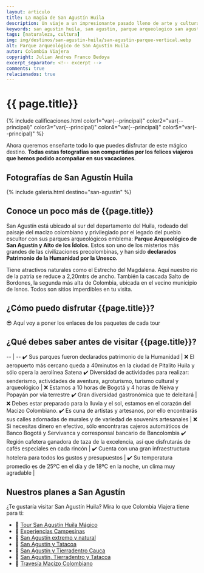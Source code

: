 ```yaml
---
layout: articulo
title: La magia de San Agustín Huila
description: Un viaje a un impresionante pasado lleno de arte y cultura en las montañas del Huila
keywords: san agustin huila, san agustin, parque arqueologico san agustin, sanagustin
tags: [naturaleza, cultura]
img: img/destinos/san-agustin-huila/san-agustin-parque-vertical.webp
alt: Parque arqueológico de San Agustín Huila
autor: Colombia Viajera
copyright: Julian Andres Franco Bedoya
excerpt_separator: <!-- excerpt -->
comments: true
relacionados: true
---
```

# {{ page.title}}

<!-- Calificación de las estrellas. Cada color es una estrella -->
{% include calificaciones.html color1="var(--principal)" color2="var(--principal)" color3="var(--principal)" color4="var(--principal)" color5="var(--principal)" %}

<!-- Párrafo de introducción -->
Ahora queremos enseñarte todo lo que puedes disfrutar de este mágico destino. **Todas estas fotografías son compartidas por los felices viajeros que hemos podido acompañar en sus vacaciones**.
<!-- excerpt -->

## Fotografías de San Agustín Huila

<!-- Esta sección toma las fotos de los nombres que aparecen en el archivo san-agustin.yml. Si deseas cambiar fotos, solamente cambias la ruta en ese archivo con el nombre de la nueva foto. Recuerda adaptar los tamaños igual al resto de las imágenes -->
{% include galeria.html destino="san-agustin" %}

## Conoce un poco más de {{page.title}}

San Agustín está ubicado al sur del departamento del Huila, rodeado del paisaje del macizo colombiano y privilegiado por el legado del pueblo escultor con sus parques arqueológicos emblema: **Parque Arqueológico de San Agustín y Alto de los Ídolos**. Estos son uno de los misterios más grandes de las civilizaciones precolombinas, y han sido **declarados Patrimonio de la Humanidad por la Unesco.**

Tiene atractivos naturales como el Estrecho del Magdalena. Aquí nuestro río de la patria se reduce a 2,20mtrs de ancho. También la cascada Salto de Bordones, la segunda más alta de Colombia, ubicada en el vecino municipio de Isnos. Todos son sitios imperdibles en tu visita.

## ¿Cómo puedo disfrutar {{page.title}}?

😎 Aquí voy a poner los enlaces de los paquetes de cada tour

## ¿Qué debes saber antes de visitar {{page.title}}?

<!-- La siguiente es una tabla de dos columnas. La primera columna son aspectos positivos. Comienza con el primer símbolo y termina en la línea vertical. La segunda columna son aspecto un poco negativos, no mucho. Estos comienzan en la X y terminan en el punto aparte. Se llena cada columna según el número de aspectos. Al ser más aspectos positivos que negativos, se dejan las filas hasta la línea vertical. Luego se copia la siguiente línea, se pega y se pone la siguiente fila con solo aspectos positivos  -->

-- | --
✔️ Sus parques fueron declarados patrimonio de la Humanidad | ❌ El aeropuerto más cercano queda a 40minutos en la ciudad de Pitalito Huila y sólo opera la aerolínea Satena
✔️ Diversidad de actividades para realizar: senderismo, actividades de aventura, agroturismo, turismo cultural y arqueológico | ❌ Estamos a 10 horas de Bogotá y 4 horas de Neiva y Popayán por vía terrestre
✔️ Gran diversidad gastronómica que te deleitará | ❌ Debes estar preparado para la lluvia y el sol, estamos en el corazón del Macizo Colombiano.
✔️ Es cuna de artistas y artesanos, por ello encontrarás sus calles adornadas de murales y de variedad de souvenirs artesanales | ❌ Si necesitas dinero en efectivo, sólo encontraras cajeros automáticos de Banco Bogotá y Servivanca y corresponsal bancario de Bancolombia
✔️ Región cafetera ganadora de taza de la excelencia, así que disfrutarás de cafés especiales en cada rincón |
✔️ Cuenta con una gran infraestructura hotelera para todos los gustos y presupuestos |
✔️ Su temperatura promedio es de 25ºC en el día y de 18ºC en la noche, un clima muy agradable |

## Nuestros planes a San Agustín

¿Te gustaría visitar San Agustín Huila? Mira lo que Colombia Viajera tiene para ti:

- 🎒 [Tour San Agustín Huila Mágico]({{site.baseurl}}/cultura/tour-san-agustin-huila/ "Tour a San Agustín - La magia de San Agustín")
- 🎒 [Experiencias Campesinas]({{site.baseurl}}/ "Tour a San Agustín - Experiencias Campesinas")
- 🎒 [San Agustín extremo y natural]({{site.baseurl}}/ "Tour a San Agustín - San Agustín extremo y natural")
- 🎒 [San Agustín y Tatacoa]({{site.baseurl}}/ "Tour a San Agustín - San Agustín y Tatacoa")
- 🎒 [San Agustín y Tierradentro Cauca]({{site.baseurl}}/ "Tour a San Agustín - San Agustín y Tierradentro")
- 🎒 [San Agustín, Tierradentro y Tatacoa]({{site.baseurl}}/ "Tour a San Agustín - San Agustín, Tierradentro y Tatacoa")
- 🎒 [Travesía Macizo Colombiano]({{site.baseurl}}/ "Tour a San Agustín - Travesía Macizo Colombiano")
